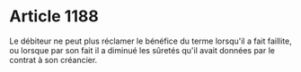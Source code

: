 # Article 1188

Le débiteur ne peut plus réclamer le bénéfice du terme lorsqu'il a fait faillite, ou lorsque par son fait il a diminué les sûretés qu'il avait données par le contrat à son créancier.